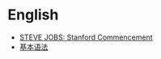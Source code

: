 # English

* [STEVE JOBS: Stanford Commencement](/english/steve-jobs-stanford-commencement.html)
* [基本语法](/english/basic-grammar.html)